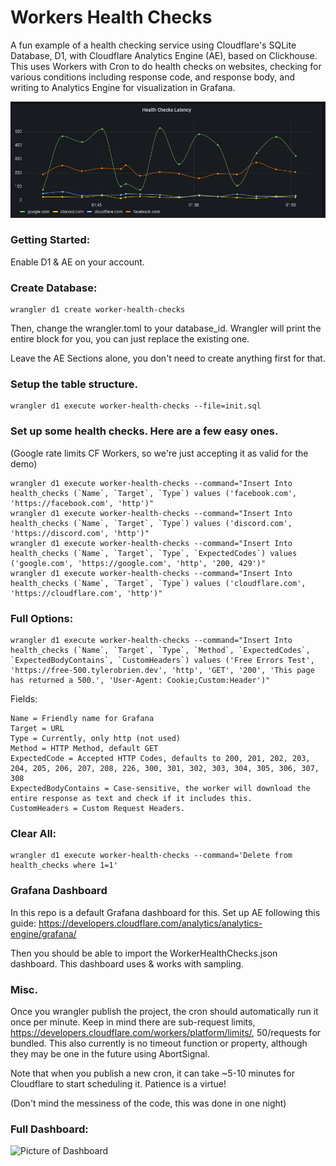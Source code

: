 # Workers Health Checks
A fun example of a health checking service using Cloudflare's SQLite Database, D1, with Cloudflare Analytics Engine (AE), based on Clickhouse. This uses Workers with Cron to do health checks on websites, checking for various conditions including response code, and response body, and writing to Analytics Engine for visualization in Grafana.


![Picture of Dashboard](pretty-latency.png "Grafana Dash")


### Getting Started:

Enable D1 & AE on your account.

### Create Database:
```
wrangler d1 create worker-health-checks
```
Then, change the wrangler.toml to your database_id. Wrangler will print the entire block for you, you can just replace the existing one.

Leave the AE Sections alone, you don't need to create anything first for that.

### Setup the table structure.
```
wrangler d1 execute worker-health-checks --file=init.sql
```

### Set up some health checks. Here are a few easy ones. 
(Google rate limits CF Workers, so we're just accepting it as valid for the demo)
```
wrangler d1 execute worker-health-checks --command="Insert Into health_checks (`Name`, `Target`, `Type`) values ('facebook.com', 'https://facebook.com', 'http')"
wrangler d1 execute worker-health-checks --command="Insert Into health_checks (`Name`, `Target`, `Type`) values ('discord.com', 'https://discord.com', 'http')"
wrangler d1 execute worker-health-checks --command="Insert Into health_checks (`Name`, `Target`, `Type`, `ExpectedCodes`) values ('google.com', 'https://google.com', 'http', '200, 429')"
wrangler d1 execute worker-health-checks --command="Insert Into health_checks (`Name`, `Target`, `Type`) values ('cloudflare.com', 'https://cloudflare.com', 'http')"
```
### Full Options:
```
wrangler d1 execute worker-health-checks --command="Insert Into health_checks (`Name`, `Target`, `Type`, `Method`, `ExpectedCodes`, `ExpectedBodyContains`, `CustomHeaders`) values ('Free Errors Test', 'https://free-500.tylerobrien.dev', 'http', 'GET', '200', 'This page has returned a 500.', 'User-Agent: Cookie;Custom:Header')"
````
Fields:
```
Name = Friendly name for Grafana
Target = URL
Type = Currently, only http (not used)
Method = HTTP Method, default GET
ExpectedCode = Accepted HTTP Codes, defaults to 200, 201, 202, 203, 204, 205, 206, 207, 208, 226, 300, 301, 302, 303, 304, 305, 306, 307, 308
ExpectedBodyContains = Case-sensitive, the worker will download the entire response as text and check if it includes this.
CustomHeaders = Custom Request Headers. 
```
### Clear All:
```
wrangler d1 execute worker-health-checks --command='Delete from health_checks where 1=1'   
```
### Grafana Dashboard

In this repo is a default Grafana dashboard for this. Set up AE following this guide: https://developers.cloudflare.com/analytics/analytics-engine/grafana/

Then you should be able to import the WorkerHealthChecks.json dashboard. This dashboard uses & works with sampling.
### Misc.
Once you wrangler publish the project, the cron should automatically run it once per minute. Keep in mind there are sub-request limits, https://developers.cloudflare.com/workers/platform/limits/, 50/requests for bundled. This also currently is no timeout function or property, although they may be one in the future using AbortSignal.

Note that when you publish a new cron, it can take ~5-10 minutes for Cloudflare to start scheduling it. Patience is a virtue!


(Don't mind the messiness of the code, this was done in one night)


### Full Dashboard:

![Picture of Dashboard](full.png "Grafana Dash")

